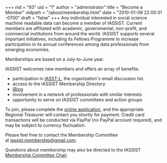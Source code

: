 +++
nid = "93"
uid = "1"
author = "administrator"
title = "Become a Member"
oldpath = "/about/membership.html"
date = "2010-01-08 22:00:31 -0700"
draft = "false"
+++
Any individual interested in social science machine readable data can
become a member of IASSIST. Current members are affiliated with
academic, governmental, non-profit, and commercial institutions from
around the world. IASSIST supports several important initiatives,
including its Fellows Programme to increase participation in its annual
conferences among data professionals from emerging economies.

Memberships are based on a July-to-June year.

IASSIST welcomes new members and offers an array of benefits:

-   participation in
    [IASST-L](https://www.iassistdata.org/about/iasst-l.html), the
    organization's email discussion list.
-   access to the IASSIST Membership Directory
-   [iBlog](http://www.iassistdata.org/blog)
-   involvement in a network of professionals with similar interests
-   opportunity to serve on IASSIST committees and action groups

To join, please complete the [online
application](http://www.iassistdata.info/application), and the
appropriate Regional Treasurer will contact you shortly for payment.
Credit card transactions will be conducted via PayPal (no PayPal account
required), and may be subject to currency fluctuation.

Please feel free to contact the Membership Committee
at iassist.membership@gmail.com.

Questions about membership may also be directed to the IASSIST
[Membership Committee
Chair](https://www.iassistdata.org/about/committees.html#membership_committee).
